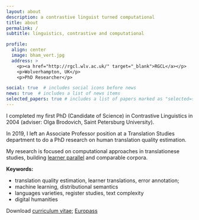 ```yaml
---
layout: about
description: a contrastive linguist turned computational
title: about
permalink: /
subtitle: linguistics, contrastive and computational

profile:
  align: center
  image: bham_vert.jpg
  address: >
    <p><a href="http://rgcl.wlv.ac.uk/" target="_blank">RGCL</a></p>
    <p>Wolverhampton, UK</p>
    <p>PhD Researcher</p>

social: true  # includes social icons before news
news: true  # includes a list of news items
selected_papers: true # includes a list of papers marked as "selected={true}"
---
```


I completed my first PhD (Candidate of Science) in Contrastive Linguistics in 2004 (adviser: Olga Brodovich, Saint Petersburg University).

In 2019, I left an Associate Professor position at a Translation Studies department to do a PhD research on human translation quality estimation.

My research is focused on computational approaches in translationese studies, building <a href="https://www.rus-ltc.org/static/html/about.html" target="_blank">learner parallel</a> and comparable corpora.

**Keywords:**
<ul>
    <li>translation quality estimation, learner translations, error annotation;</li>
    <li>machine learning, distributional semantics</li>
    <li>languages varieties, register studies, text complexity</li>
    <li>digital humanities</li>
</ul>
Download <a href="../../../latex/en_kunilovskaya_academic-CV_Apr12-2022.pdf" target="blank">curriculum vitae</a>; <a href="../../../latex/kunilovskaya_europass_13Apr2022.pdf" target="blank">Europass</a>

